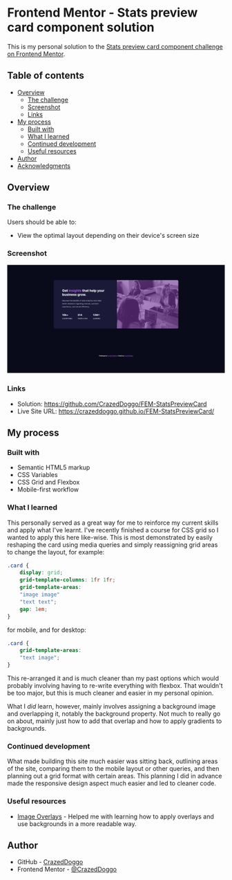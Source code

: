 # Frontend Mentor - Stats preview card component solution

This is my personal solution to the [Stats preview card component challenge on Frontend Mentor](https://www.frontendmentor.io/challenges/stats-preview-card-component-8JqbgoU62).

## Table of contents

- [Overview](#overview)
  - [The challenge](#the-challenge)
  - [Screenshot](#screenshot)
  - [Links](#links)
- [My process](#my-process)
  - [Built with](#built-with)
  - [What I learned](#what-i-learned)
  - [Continued development](#continued-development)
  - [Useful resources](#useful-resources)
- [Author](#author)
- [Acknowledgments](#acknowledgments)

## Overview

### The challenge

Users should be able to:

- View the optimal layout depending on their device's screen size

### Screenshot

![My site](design/finished-card.png)

### Links

- Solution: https://github.com/CrazedDoggo/FEM-StatsPreviewCard
- Live Site URL: https://crazeddoggo.github.io/FEM-StatsPreviewCard/

## My process

### Built with

- Semantic HTML5 markup
- CSS Variables
- CSS Grid and Flexbox
- Mobile-first workflow

### What I learned

This personally served as a great way for me to reinforce my current skills and apply what I've learnt. I've recently finished a course for CSS grid so I wanted to apply this here like-wise. This is most demonstrated by easily reshaping the card using media queries and simply reassigning grid areas to change the layout, for example:

```css
.card {
    display: grid;
    grid-template-columns: 1fr 1fr;
    grid-template-areas: 
    "image image"
    "text text";
    gap: 1em;
}
```
for mobile, and for desktop:
```css
.card {
    grid-template-areas: 
    "text image";
}
```

This re-arranged it and is much cleaner than my past options which would probably involving having to re-write everything with flexbox. That wouldn't be too major, but this is much cleaner and easier in my personal opinion.

What I *did* learn, however, mainly involves assigning a background image and overlapping it, notably the background property. Not much to really go on about, mainly just how to add that overlap and how to apply gradients to backgrounds.

### Continued development

What made building this site much easier was sitting back, outlining areas of the site, comparing them to the mobile layout or other queries, and then planning out a grid format with certain areas. This planning I did in advance made the responsive design aspect much easier and led to cleaner code.

### Useful resources

- [Image Overlays](https://dev.to/ellen_dev/two-ways-to-achieve-an-image-colour-overlay-with-css-eio) - Helped me with learning how to apply overlays and use backgrounds in a more readable way.

## Author

- GitHub - [CrazedDoggo](https://github.com/CrazedDoggo)
- Frontend Mentor - [@CrazedDoggo](https://www.frontendmentor.io/profile/CrazedDoggo)
